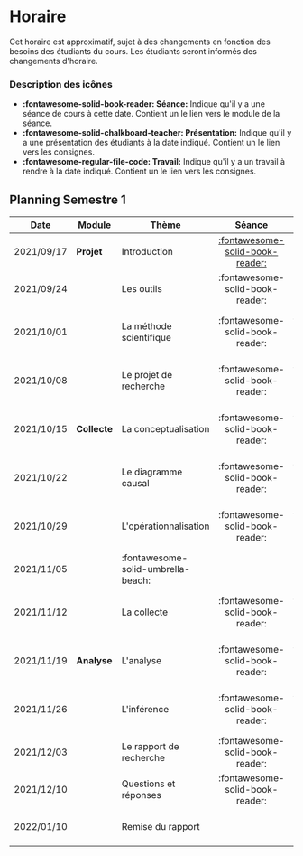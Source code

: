 # Horaire

Cet horaire est approximatif, sujet à des changements en fonction des besoins des étudiants du cours. Les étudiants seront informés des changements d'horaire.

### Description des icônes
- **:fontawesome-solid-book-reader: Séance:** Indique qu'il y a une séance de cours à cette date. Contient un le lien vers le module de la séance.
- **:fontawesome-solid-chalkboard-teacher: Présentation:** Indique qu'il y a une présentation des étudiants à la date indiqué. Contient un le lien vers les consignes.
- **:fontawesome-regular-file-code: Travail:** Indique qu'il y a un travail à rendre à la date indiqué. Contient un le lien vers les consignes.


## Planning Semestre 1

| Date       | Module       | Thème                              | Séance                                                   | Présentation                                                                                   | Travail                                                                                               |
| -          | -            | -                                  | :-:                                                      | :-:                                                                                            | :-:                                                                                                   |
| 2021/09/17 | **Projet**   | Introduction                       | [:fontawesome-solid-book-reader:](/modules/introduction) |                                                                                                |                                                                                                       |
| 2021/09/24 |              | Les outils                         | :fontawesome-solid-book-reader: |                                                                                                |                                                                                                       |
| 2021/10/01 |              | La méthode scientifique            | :fontawesome-solid-book-reader: | [:fontawesome-solid-chalkboard-teacher: - **G1**](/activities/participation/#presentations-15) |                                                                                                       |
| 2021/10/08 |              | Le projet de recherche             | :fontawesome-solid-book-reader: | [:fontawesome-solid-chalkboard-teacher: - **G2**](/activities/participation/#presentations-15) |                                                                                                       |
| 2021/10/15 | **Collecte** | La conceptualisation               | :fontawesome-solid-book-reader: | [:fontawesome-solid-chalkboard-teacher: - **G3**](/activities/participation/#presentations-15) | [**:fontawesome-regular-file-code: TP1**](/activities/assignments-winter/#tp1-le-projet-de-recherche) |
| 2021/10/22 |              | Le diagramme causal                | :fontawesome-solid-book-reader: | [:fontawesome-solid-chalkboard-teacher: - **G4**](/activities/participation/#presentations-15) |                                                                                                       |
| 2021/10/29 |              | L'opérationnalisation              | :fontawesome-solid-book-reader: | [:fontawesome-solid-chalkboard-teacher: - **G1**](/activities/participation/#presentations-15) |                                                                                                       |
| 2021/11/05 |              | :fontawesome-solid-umbrella-beach: |                                 |                                                                                                |                                                                                                       |
| 2021/11/12 |              | La collecte                        | :fontawesome-solid-book-reader: | [:fontawesome-solid-chalkboard-teacher: - **G2**](/activities/participation/#presentations-15) |                                                                                                       |
| 2021/11/19 | **Analyse**  | L'analyse                          | :fontawesome-solid-book-reader: | [:fontawesome-solid-chalkboard-teacher: - **G3**](/activities/participation/#presentations-15) | [**:fontawesome-regular-file-code: TP2**](/activities/assignments-winter/#tp2-le-rapport-de-collecte) |
| 2021/11/26 |              | L'inférence                        | :fontawesome-solid-book-reader: | [:fontawesome-solid-chalkboard-teacher: - **G4**](/activities/participation/#presentations-15) |                                                                                                       |
| 2021/12/03 |              | Le rapport de recherche            | :fontawesome-solid-book-reader: |                                                                                                |                                                                                                       |
| 2021/12/10 |              | Questions et réponses              | :fontawesome-solid-book-reader: |                                                                                                |                                                                                                       |
| 2022/01/10 |              | Remise du rapport                  |                                                          |                                                                                                | [**:fontawesome-regular-file-code: Rapport**](/activities/report-winter)                              |

